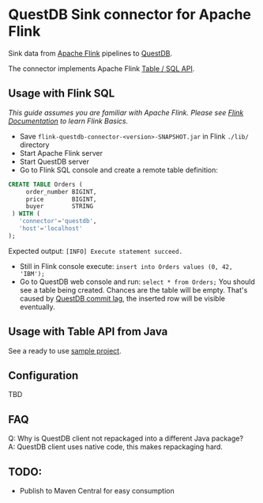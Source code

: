 # QuestDB Sink connector for Apache Flink
Sink data from [Apache Flink](https://flink.apache.org/) pipelines to [QuestDB](https://questdb.io/). 

The connector implements Apache Flink [Table / SQL API](https://nightlies.apache.org/flink/flink-docs-release-1.15/docs/connectors/table/overview/). 

## Usage with Flink SQL
_This guide assumes you are familiar with Apache Flink. Please see [Flink Documentation](https://nightlies.apache.org/flink/flink-docs-release-1.15//docs/try-flink/local_installation/) to learn Flink Basics._ 
 * Save `flink-questdb-connector-<version>-SNAPSHOT.jar` in Flink `./lib/` directory
 * Start Apache Flink server
 * Start QuestDB server
 * Go to Flink SQL console and create a remote table definition:
```sql
CREATE TABLE Orders (
     order_number BIGINT,
     price        BIGINT,
     buyer        STRING
 ) WITH (
   'connector'='questdb',
   'host'='localhost'
);
```
Expected output: `[INFO] Execute statement succeed.` 
 * Still in Flink console execute: `insert into Orders values (0, 42, 'IBM');`
 * Go to QuestDB web console and run: `select * from Orders;` You should see a table being created. Chances are the table will be empty. That's caused by [QuestDB commit lag](https://questdb.io/docs/guides/out-of-order-commit-lag), the inserted row will be visible eventually. 

## Usage with Table API from Java
See a ready to use [sample project](sample/).

## Configuration
TBD

## FAQ
Q: Why is QuestDB client not repackaged into a different Java package?<br/>
A: QuestDB client uses native code, this makes repackaging hard. 

## TODO:
- Publish to Maven Central for easy consumption 